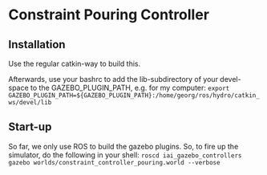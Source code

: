 # Constraint Pouring Controller

## Installation
Use the regular catkin-way to build this.

Afterwards, use your bashrc to add the lib-subdirectory of your devel-space to the GAZEBO_PLUGIN_PATH, e.g. for my computer:
```export GAZEBO_PLUGIN_PATH=${GAZEBO_PLUGIN_PATH}:/home/georg/ros/hydro/catkin_ws/devel/lib```

## Start-up
So far, we only use ROS to build the gazebo plugins. So, to fire up the simulator, do the following in your shell:
```roscd iai_gazebo_controllers```
```gazebo worlds/constraint_controller_pouring.world --verbose```
